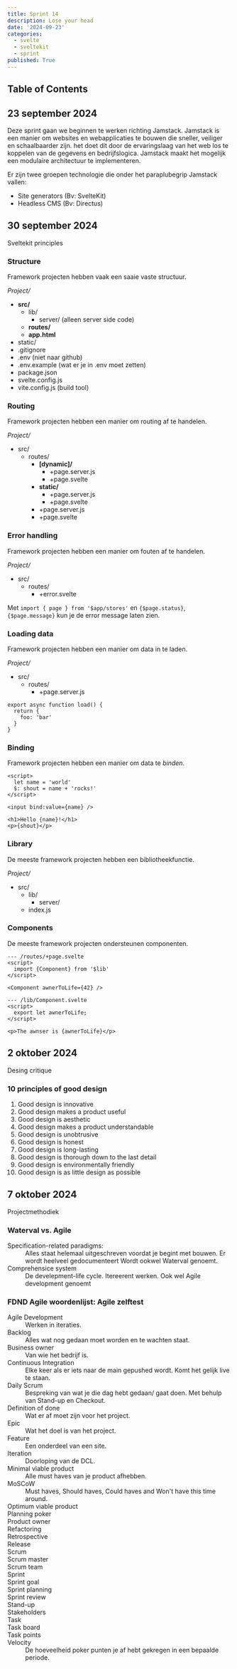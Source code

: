 ```yaml
---
title: Sprint 14
description: Lose your head
date: '2024-09-23'
categories:
  - svelte
  - sveltekit
  - sprint
published: True
---
```


## Table of Contents

## 23 september 2024
Deze sprint gaan we beginnen te werken richting Jamstack. Jamstack is een manier om websites en webapplicaties te bouwen die sneller, veiliger en schaalbaarder zijn. het doet dit door de ervaringslaag van het web los te koppelen van de gegevens en bedrijfslogica.
Jamstack maakt het mogelijk een modulaire architectuur te implementeren. 

Er zijn twee groepen technologie die onder het paraplubegrip Jamstack vallen:
- Site generators (Bv: SvelteKit)
- Headless CMS (Bv: Directus)

## 30 september 2024
Sveltekit principles

### Structure
Framework projecten hebben vaak een saaie vaste structuur.

_Project/_
- **src/**
  - lib/
    - server/ (alleen server side code)
  - **routes/**
  - **app.html**
- static/
- .gitignore
- .env (niet naar github)
- .env.example (wat er je in .env moet zetten)
- package.json
- svelte.config.js
- vite.config.js (build tool)

### Routing
Framework projecten hebben een manier om routing af te handelen.

_Project/_
- src/
  - routes/
    - **[dynamic]/**
      - +page.server.js
      - +page.svelte
    - **static/**
      - +page.server.js
      - +page.svelte
    - +page.server.js
    - +page.svelte
 
### Error handling
Framework projecten hebben een manier om fouten af te handelen.

_Project/_
- src/
  - routes/
    - +error.svelte
   
Met `import { page } from '$app/stores'` en `{$page.status}`, `{$page.message}` kun je de error message laten zien.

### Loading data
Framework projecten hebben een manier om data in te laden.

_Project/_
- src/
  - routes/
    - +page.server.js
   
```JS
export async function load() {
  return {
    foo: 'bar'
  }
}
```

### Binding
Framework projecten hebben een manier om data te _binden_.

```svelte
<script>
  let name = 'world'
  $: shout = name + 'rocks!'
</script>  

<input bind:value={name} />

<h1>Hello {name}!</h1>
<p>{shout}</p>
```

### Library
De meeste framework projecten hebben een bibliotheekfunctie.

_Project/_
- src/
  - lib/
    - server/
  - index.js

### Components 
De meeste framework projecten ondersteunen componenten.

```svelte
--- /routes/+page.svelte
<script>
  import {Component} from '$lib'
</script>

<Component awnerToLife={42} />

--- /lib/Component.svelte
<script>
  export let awnerToLife;
</script>

<p>The awnser is {awnerToLife}</p>
```

## 2 oktober 2024
Desing critique

### 10 principles of good design
1. Good design is innovative
2. Good design makes a product useful
3. Good design is aesthetic
4. Good design makes a product understandable 
6. Good design is unobtrusive
7. Good design is honest
8. Good design is long-lasting
9. Good design is thorough down to the last detail
10. Good design is environmentally friendly
11. Good design is as little design as possible

## 7 oktober 2024
Projectmethodiek

### Waterval vs. Agile
<dl>
  <dt>Specification-related paradigms:</dt> 
  <dd>Alles staat helemaal uitgeschreven voordat je begint met bouwen. Er wordt heelveel gedocumenteert Wordt ookwel Waterval genoemt.</dd>

  <dt>Comprehensice system</dt>
  <dd>De develepment-life cycle. Itereerent werken. Ook wel Agile development genoemt</dd>
</dl>

### FDND Agile woordenlijst: Agile zelftest
<dl>
  <dt>Agile Development</dt>
  <dd>Werken in iteraties.<dd>

  <dt>Backlog</dt>
  <dd>Alles wat nog gedaan moet worden en te wachten staat.</dd>

  <dt>Business owner</dt>
  <dd>Van wie het bedrijf is.</dd>

  <dt>Continuous Integration</dt>
  <dd>Elke keer als er iets naar de main gepushed wordt. Komt het gelijk live te staan.</dd>

  <dt>Daily Scrum</dt>
  <dd>Bespreking van wat je die dag hebt gedaan/ gaat doen. Met behulp van Stand-up en Checkout.</dd>

  <dt>Definition of done</dt>
  <dd>Wat er af moet zijn voor het project.</dd>

  <dt>Epic</dt>
  <dd>Wat het doel is van het project.</dd>

  <dt>Feature</dt>
  <dd>Een onderdeel van een site.</dd>

  <dt>Iteration</dt>
  <dd>Doorloping van de DCL.</dd>

  <dt>Minimal viable product</dt>
  <dd>Alle must haves van je product afhebben.</dd>

  <dt>MoSCoW</dt>
  <dd>Must haves, Should haves, Could haves and Won't have this time around.</dd>

  <dt>Optimum viable product</dt>
  <dd></dd>

  <dt>Planning poker</dt>
  <dd></dd>

  <dt>Product owner</dt>
  <dd></dd>

  <dt>Refactoring</dt>
  <dd></dd>

  <dt>Retrospective</dt>
  <dd></dd>

  <dt>Release</dt>
  <dd></dd>

  <dt>Scrum</dt>
  <dd></dd>

  <dt>Scrum master</dt>
  <dd></dd>

  <dt>Scrum team</dt>
  <dd></dd>

  <dt>Sprint</dt>
  <dd></dd>

  <dt>Sprint goal</dt>
  <dd></dd>

  <dt>Sprint planning</dt>
  <dd></dd>

  <dt>Sprint review</dt>
  <dd></dd>

  <dt>Stand-up</dt>
  <dd></dd>

  <dt>Stakeholders</dt>
  <dd></dd>

  <dt>Task</dt>
  <dd></dd>

  <dt>Task board</dt>
  <dd></dd>

  <dt>Task points</dt>
  <dd></dd>

  <dt>Velocity</dt>
  <dd>De hoeveelheid poker punten je af hebt gekregen in een bepaalde periode.</dd>
</dl>